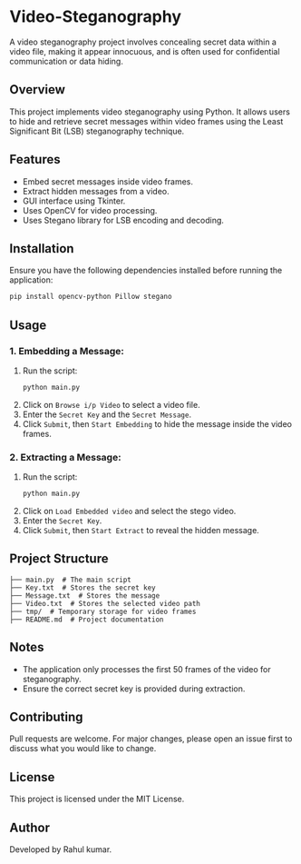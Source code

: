 # Video-Steganography
A video steganography project involves concealing secret data within a video file, making it appear innocuous, and is often used for confidential communication or data hiding. 


## Overview
This project implements video steganography using Python. It allows users to hide and retrieve secret messages within video frames using the Least Significant Bit (LSB) steganography technique.

## Features
- Embed secret messages inside video frames.
- Extract hidden messages from a video.
- GUI interface using Tkinter.
- Uses OpenCV for video processing.
- Uses Stegano library for LSB encoding and decoding.

## Installation
Ensure you have the following dependencies installed before running the application:

```bash
pip install opencv-python Pillow stegano
```

## Usage
### 1. Embedding a Message:
1. Run the script:
   ```bash
   python main.py
   ```
2. Click on `Browse i/p Video` to select a video file.
3. Enter the `Secret Key` and the `Secret Message`.
4. Click `Submit`, then `Start Embedding` to hide the message inside the video frames.

### 2. Extracting a Message:
1. Run the script:
   ```bash
   python main.py
   ```
2. Click on `Load Embedded video` and select the stego video.
3. Enter the `Secret Key`.
4. Click `Submit`, then `Start Extract` to reveal the hidden message.

## Project Structure
```
├── main.py  # The main script
├── Key.txt  # Stores the secret key
├── Message.txt  # Stores the message
├── Video.txt  # Stores the selected video path
├── tmp/  # Temporary storage for video frames
├── README.md  # Project documentation
```

## Notes
- The application only processes the first 50 frames of the video for steganography.
- Ensure the correct secret key is provided during extraction.

## Contributing
Pull requests are welcome. For major changes, please open an issue first to discuss what you would like to change.

## License
This project is licensed under the MIT License.

## Author
Developed by Rahul kumar.
